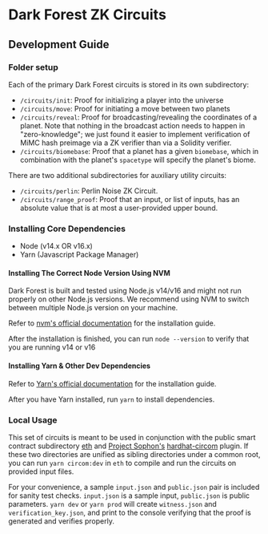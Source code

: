# Dark Forest ZK Circuits

## Development Guide

### Folder setup

Each of the primary Dark Forest circuits is stored in its own subdirectory:

- `/circuits/init`: Proof for initializing a player into the universe
- `/circuits/move`: Proof for initiating a move between two planets
- `/circuits/reveal`: Proof for broadcasting/revealing the coordinates of a
  planet. Note that nothing in the broadcast action needs to happen in
  "zero-knowledge"; we just found it easier to implement verification of MiMC
  hash preimage via a ZK verifier than via a Solidity verifier.
- `/circuits/biomebase`: Proof that a planet has a given `biomebase`, which in
  combination with the planet's `spacetype` will specify the planet's biome.

There are two additional subdirectories for auxiliary utility circuits:

- `/circuits/perlin`: Perlin Noise ZK Circuit.
- `/circuits/range_proof`: Proof that an input, or list of inputs, has an
  absolute value that is at most a user-provided upper bound.

### Installing Core Dependencies

- Node (v14.x OR v16.x)
- Yarn (Javascript Package Manager)

#### Installing The Correct Node Version Using NVM

Dark Forest is built and tested using Node.js v14/v16 and might not run properly on other Node.js versions. We recommend using NVM to switch between multiple Node.js version on your machine.

Refer to [nvm's official documentation](https://github.com/nvm-sh/nvm#installing-and-updating) for the installation guide.

After the installation is finished, you can run `node --version` to verify that you are running v14 or v16

#### Installing Yarn & Other Dev Dependencies

Refer to [Yarn's official documentation](https://classic.yarnpkg.com/en/docs/install) for the installation guide.

After you have Yarn installed, run `yarn` to install dependencies.

### Local Usage

This set of circuits is meant to be used in conjunction with the public smart
contract subdirectory [eth](https://github.com/darkforest-eth/eth) and [Project
Sophon's](https://github.com/projectsophon)
[hardhat-circom](https://github.com/projectsophon/hardhat-circom) plugin. If these two
directories are unified as sibling directories under a common root, you can run
`yarn circom:dev` in `eth` to compile and run the circuits on provided input files.

For your convenience, a sample `input.json` and `public.json` pair is included
for sanity test checks. `input.json` is a sample input, `public.json` is public
parameters. `yarn dev` or `yarn prod` will create `witness.json` and
`verification_key.json`, and print to the console verifying that the proof is
generated and verifies properly.
